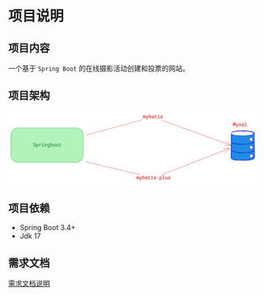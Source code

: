 # 项目说明

## 项目内容
一个基于 `Spring Boot` 的在线摄影活动创建和投票的网站。

## 项目架构

![img.png](docs/readme/excalidraw/images/后端框架结构图.png)

## 项目依赖
* Spring Boot 3.4+
* Jdk 17

## 需求文档

[需求文档说明](docs/task/requirements/需求文档.md)
